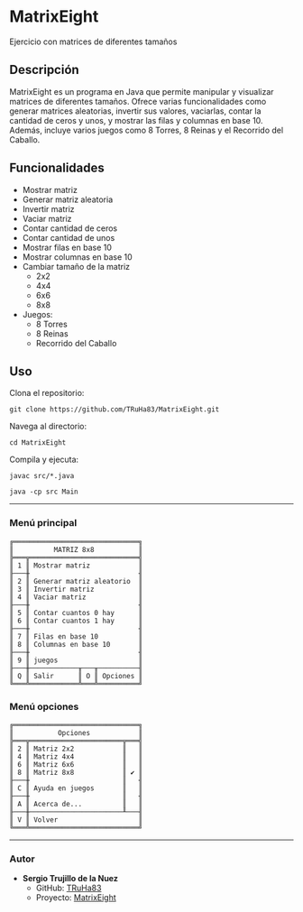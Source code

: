 # MatrixEight

Ejercicio con matrices de diferentes tamaños

## Descripción

MatrixEight es un programa en Java que permite manipular y visualizar matrices de diferentes tamaños. Ofrece varias funcionalidades como generar matrices aleatorias, invertir sus valores, vaciarlas, contar la cantidad de ceros y unos, y mostrar las filas y columnas en base 10. Además, incluye varios juegos como 8 Torres, 8 Reinas y el Recorrido del Caballo.

## Funcionalidades

- Mostrar matriz
- Generar matriz aleatoria
- Invertir matriz
- Vaciar matriz
- Contar cantidad de ceros
- Contar cantidad de unos
- Mostrar filas en base 10
- Mostrar columnas en base 10
- Cambiar tamaño de la matriz 
  - 2x2
  - 4x4
  - 6x6
  - 8x8
- Juegos: 
  - 8 Torres
  - 8 Reinas
  - Recorrido del Caballo

## Uso

Clona el repositorio:

`git clone https://github.com/TRuHa83/MatrixEight.git`

Navega al directorio:

`cd MatrixEight`

Compila y ejecuta:

`javac src/*.java`

`java -cp src Main`

---

### Menú principal
```shell
╔═══════════════════════════════╗
║          MATRIZ 8x8           ║
╠═══╦═══════════════════════════╣
║ 1 ║ Mostrar matriz            ║
╟───╫                           ╢
║ 2 ║ Generar matriz aleatorio  ║
║ 3 ║ Invertir matriz           ║
║ 4 ║ Vaciar matriz             ║
╟───╫                           ╢
║ 5 ║ Contar cuantos 0 hay      ║
║ 6 ║ Contar cuantos 1 hay      ║
╟───╫                           ╢
║ 7 ║ Filas en base 10          ║
║ 8 ║ Columnas en base 10       ║
╟───╫                           ╢
║ 9 ║ juegos                    ║
╟───╫────────────╥───╥──────────╢
║ Q ║ Salir      ║ O ║ Opciones ║
╚═══╩════════════╩═══╩══════════╝
```
### Menú opciones
```shell
╔═══════════════════════════════╗
║           Opciones            ║
╠═══╦═══════════════════════╦═══╣
║ 2 ║ Matriz 2x2            ║   ║
║ 4 ║ Matriz 4x4            ║   ║
║ 6 ║ Matriz 6x6            ║   ║
║ 8 ║ Matriz 8x8            ║ ✔ ║
╟───╫                       ║   ╢
║ C ║ Ayuda en juegos       ║   ║
╟───╫                       ║   ╢
║ A ║ Acerca de...          ║   ║
╟───╫───────────────────────╨───╢
║ V ║ Volver                    ║
╚═══╩═══════════════════════════╝
```

---

### Autor
- **Sergio Trujillo de la Nuez**
    - GitHub: [TRuHa83](https://github.com/TRuHa83)
    - Proyecto: [MatrixEight](https://github.com/TRuHa83/MatrixEight/tree/main)
